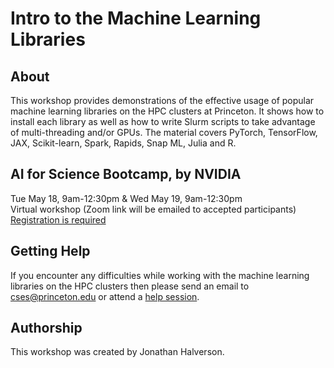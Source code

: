 # Intro to the Machine Learning Libraries

## About

This workshop provides demonstrations of the effective usage of popular machine learning libraries on the HPC clusters at Princeton. It shows how to install each library as well as how to write Slurm scripts to take advantage of multi-threading and/or GPUs. The material covers PyTorch, TensorFlow, JAX, Scikit-learn, Spark, Rapids, Snap ML, Julia and R.

## AI for Science Bootcamp, by NVIDIA
Tue May 18, 9am-12:30pm & Wed May 19, 9am-12:30pm  
Virtual workshop (Zoom link will be emailed to accepted participants)
[Registration is required](http://bit.ly/PU_AIforScience_app_May2021)

<!--
## Useful links
- [PyTorch at Princeton](https://github.com/PrincetonUniversity/install_pytorch)  |  [PyTorch.org](https://pytorch.org)  
- [TensorFlow at Princeton](https://github.com/PrincetonUniversity/slurm_mnist) | [TensorFlow.org](https://www.tensorflow.org)  
- [Spark at Princeton](https://researchcomputing.princeton.edu/faq/spark-via-slurm) | [Spark website for ML](https://spark.apache.org/docs/2.2.0/ml-guide.html)  
- [MATLAB at Princeton](https://researchcomputing.princeton.edu/matlab) | [MATLAB website for ML](https://www.mathworks.com/solutions/machine-learning.html)  
- [Julia at Princeton](https://researchcomputing.princeton.edu/julia) | [Julia ML and AI](https://juliacomputing.com/domains/ml-and-ai.html)  
- [NVIDIA Rapids](https://rapids.ai/)  
- [R at Princeton](https://researchcomputing.princeton.edu/R) | [R ML packages on CRAN](https://cran.r-project.org/web/views/MachineLearning.html) 
- [Python at Princeton](https://github.com/PrincetonUniversity/installing_python_packages) | [Scikit-Learn website](https://scikit-learn.org/stable/)  
-->

<!--
## Adroit Reservation

Add the following line to your Slurm script for access to the V100 GPU node during the workshop:

```
#SBATCH --reservation=mllib      # REMOVE THIS LINE AFTER THE WORKSHOP
```

## Workshop Survey
[Click here](https://forms.gle/D863NZSHJfWU6C2S8)

## Attendance Sheet

[Click here](https://docs.google.com/spreadsheets/d/1t0T7YI81exo_CEIMLoViIwjwUNYMrgOIXqkmar3WRPw/edit#gid=0)
-->

## Getting Help

If you encounter any difficulties while working with the machine learning libraries on the HPC clusters then please send an email to <a href="mailto:cses@princeton.edu">cses@princeton.edu</a> or attend a <a href="https://researchcomputing.princeton.edu/education/help-sessions">help session</a>.

## Authorship

This workshop was created by Jonathan Halverson.
